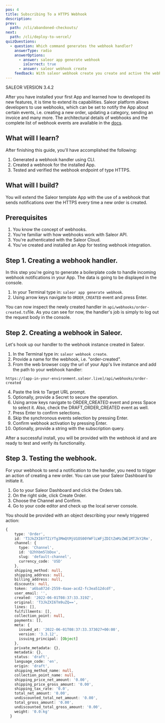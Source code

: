 ```yaml
---
pos: 4
title: Subscribing To a HTTPS Webhook
description:
prev:
  path: /cli/abandoned-checkouts/
next:
  path: /cli/deploy-to-vercel/
quizQuestions:
  - question: Which command generates the webhook handler?
    answerType: radio
    answerOptions:
      - answer: saleor app generate webhook
        isCorrect: true
      - answer: saleor webhook create
    feedback: With saleor webhook create you create and active the webhook at Saleor.
---
```


SALEOR VERSION
3.4.2

After you have installed your first App and learned how to developed its new features, it is time to extend its capabilities. Saleor platform allows developers to use webhooks, which can be set to notify the App about certain events, i.e. creating a new order, updating a category, sending an invoice and many more. The architectural details of webhooks and the complete list of webhook events are available in the [docs](https://docs.saleor.io/docs/3.x/developer/extending/apps/asynchronous-webhooks).

## What will I learn?

After finishing this guide, you'll have accomplished the following:

1. Generated a webhook handler using CLI.
2. Created a webhook for the installed App.
3. Tested and verified the webhook endpoint of type HTTPS.

## What will I build?

You will extend the Saleor template App with the use of a webhook that sends notifications over the HTTPS every time a new order is created.

## Prerequisites

1. You know the concept of webhooks.
2. You're familiar with how webhooks work with Saleor API.
3. You're authenticated with the Saleor Cloud.
4. You've created and installed an App for testing webhook integration.

## Step 1. Creating a webhook handler.

In this step you're going to generate a boilerplate code to handle incoming webhook notifications in your App. The data is going to be displayed in the console.

1. In your Terminal type in: `saleor app generate webhook`.
2. Using arrow keys navigate to `ORDER_CREATED` event and press Enter.

You can now inspect the newly created handler in `api/webhooks/order-created.ts`file. As you can see for now, the handler's job is simply to log out the request body in the console.

## Step 2. Creating a webhook in Saleor.

Let's hook up our handler to the webhook instance created in Saleor.

1. In the Terminal type in: `saleor webhook create`.
2. Provide a name for the webhook, i.e. "order-created".
3. From the web browser copy the url of your App's live instance and add the path to your webhook handler:

`https://[app-in-your-environment.saleor.live]/api/webhooks/order-created`

4. Paste the link to Target URL prompt.
5. Optionally, provide a Secret to secure the operation.
6. Using arrow keys navigate to ORDER_CREATED event and press Space to select it. Also, check the DRAFT_ORDER_CREATED event as well.
7. Press Enter to confirm selections.
8. Skip the synchronous events selection by pressing Enter.
9. Confirm webhook activation by pressing Enter.
10. Optionally, provide a string with the subscription query.

After a successful install, you will be provided with the webhook id and are ready to test and verify its functionality.

## Step 3. Testing the webhook.

For your webhook to send a notification to the handler, you need to trigger an action of creating a new order. You can use your Saleor Dashboard to initiate it.

1. Go to your Saleor Dashboard and click the Orders tab.
2. On the right side, click Create Order.
3. Choose the Channel and Confirm.
4. Go to your code editor and check up the local server console.

You should be provided with an object describing your newly triggered action:

```ts
{
    type: 'Order',
    id: 'T3JkZXI6YTZiYTg3MmQtMjU1OS00YWFlLWFjZDItZmMzZWE1MTJkY2Rm',
    channel: {
      type: 'Channel',
      id: 'Q2hhbm5lbDox',
      slug: 'default-channel',
      currency_code: 'USD'
    },
    shipping_method: null,
    shipping_address: null,
    billing_address: null,
    discounts: null,
    token: 'a6ba872d-2559-4aae-acd2-fc3ea512dcdf',
    user_email: '',
    created: '2022-06-01T08:37:33.319Z',
    original: 'T3JkZXI6Tm9uZQ==',
    lines: [],
    fulfillments: [],
    collection_point: null,
    payments: [],
    meta: {
      issued_at: '2022-06-01T08:37:33.373027+00:00',
      version: '3.3.12',
      issuing_principal: [Object]
    },
    private_metadata: {},
    metadata: {},
    status: 'draft',
    language_code: 'en',
    origin: 'draft',
    shipping_method_name: null,
    collection_point_name: null,
    shipping_price_net_amount: '0.00',
    shipping_price_gross_amount: '0.00',
    shipping_tax_rate: '0.0',
    total_net_amount: '0.00',
    undiscounted_total_net_amount: '0.00',
    total_gross_amount: '0.00',
    undiscounted_total_gross_amount: '0.00',
    weight: '0.0:kg'
  }
```
